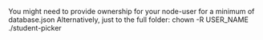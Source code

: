 You might need to provide ownership for your node-user for a minimum of database.json
Alternatively, just to the full folder: chown -R USER_NAME ./student-picker
